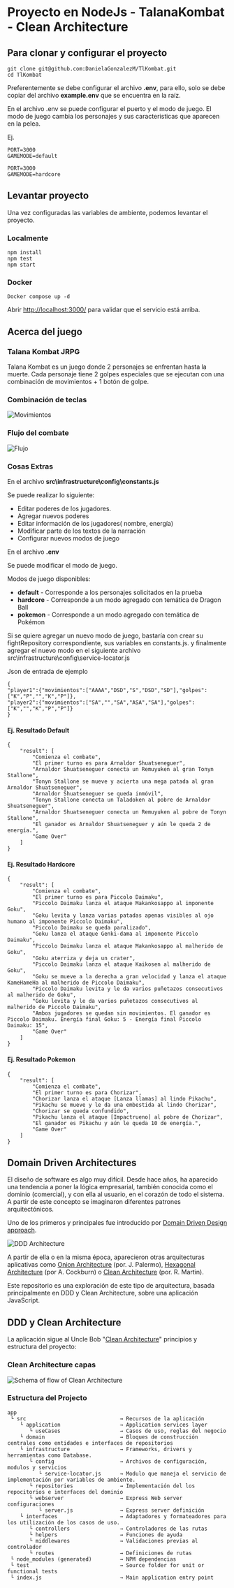 # Proyecto en NodeJs - TalanaKombat - Clean Architecture

## Para clonar y configurar el proyecto

```
git clone git@github.com:DanielaGonzalezM/TlKombat.git
cd TlKombat
```
Preferentemente se debe configurar el archivo **.env**, para ello, solo se debe copiar del archivo **example.env** que se encuentra en la raíz.

En el archivo .env se puede configurar el puerto y el modo de juego.
El modo de juego cambia los personajes y sus caracteristicas que aparecen en la pelea.

Ej.
```
PORT=3000
GAMEMODE=default
```
```
PORT=3000
GAMEMODE=hardcore
```
## Levantar proyecto

Una vez configuradas las variables de ambiente, podemos levantar el proyecto.

### Localmente

```
npm install
npm test
npm start
```

### Docker

```
Docker compose up -d
```
Abrir [http://localhost:3000/](http://localhost:3000/) para validar que el servicio está arriba.

## Acerca del juego

### Talana Kombat JRPG
Talana Kombat es un juego donde 2 personajes se enfrentan hasta la muerte. Cada personaje
tiene 2 golpes especiales que se ejecutan con una combinación de movimientos + 1 botón de
golpe.


### Combinación de teclas

![Movimientos](/doc/Talanakombat_Movimientos.jpg)

### Flujo del combate

![Flujo](/doc/talanakombat_flujo.jpg)

### Cosas Extras

En el archivo **src\infrastructure\config\constants.js**

Se puede realizar lo siguiente:

* Editar poderes de los jugadores.
* Agregar nuevos poderes
* Editar información de los jugadores( nombre, energía)
* Modificar parte de los textos de la narración
* Configurar nuevos modos de juego

En el archivo **.env**

Se puede modificar el modo de juego.

Modos de juego disponibles:

* **default**  - Corresponde a los personajes solicitados en la prueba
* **hardcore** - Corresponde a un modo agregado con temática de Dragon Ball
* **pokemon**  - Corresponde a un modo agregado con temática de Pokémon

Si se quiere agregar un nuevo modo de juego, bastaría con crear su fightRepository correspondiente, sus variables en constants.js. y finalmente agregar el nuevo modo en el siguiente archivo
src\infrastructure\config\service-locator.js

Json de entrada de ejemplo

```
{
"player1":{"movimientos":["AAAA","DSD","S","DSD","SD"],"golpes":["K","P","","K","P"]},
"player2":{"movimientos":["SA","","SA","ASA","SA"],"golpes":["K","","K","P","P"]}
}
```
#### Ej. Resultado Default

```
{
    "result": [
        "Comienza el combate",
        "El primer turno es para Arnaldor Shuatseneguer",
        "Arnaldor Shuatseneguer conecta un Remuyuken al gran Tonyn Stallone",
        "Tonyn Stallone se mueve y acierta una mega patada al gran Arnaldor Shuatseneguer",
        "Arnaldor Shuatseneguer se queda inmóvil",
        "Tonyn Stallone conecta un Taladoken al pobre de Arnaldor Shuatseneguer",
        "Arnaldor Shuatseneguer conecta un Remuyuken al pobre de Tonyn Stallone",
        "El ganador es Arnaldor Shuatseneguer y aún le queda 2 de energía.",
        "Game Over"
    ]
}
```

#### Ej. Resultado Hardcore

```
{
    "result": [
        "Comienza el combate",
        "El primer turno es para Piccolo Daimaku",
        "Piccolo Daimaku lanza el ataque Makankosappo al imponente Goku",
        "Goku levita y lanza varias patadas apenas visibles al ojo humano al imponente Piccolo Daimaku",
        "Piccolo Daimaku se queda paralizado",
        "Goku lanza el ataque Genki-dama al imponente Piccolo Daimaku",
        "Piccolo Daimaku lanza el ataque Makankosappo al malherido de Goku",
        "Goku aterriza y deja un crater",
        "Piccolo Daimaku lanza el ataque Kaikosen al malherido de Goku",
        "Goku se mueve a la derecha a gran velocidad y lanza el ataque KameHameHa al malherido de Piccolo Daimaku",
        "Piccolo Daimaku levita y le da varios puñetazos consecutivos al malherido de Goku",
        "Goku levita y le da varios puñetazos consecutivos al malherido de Piccolo Daimaku",
        "Ambos jugadores se quedan sin movimientos. El ganador es Piccolo Daimaku. Energía final Goku: 5 - Energía final Piccolo Daimaku: 15",
        "Game Over"
    ]
}
```
#### Ej. Resultado Pokemon

```
{
    "result": [
        "Comienza el combate",
        "El primer turno es para Chorizar",
        "Chorizar lanza el ataque [Lanza llamas] al lindo Pikachu",
        "Pikachu se mueve y le da una embestida al lindo Chorizar",
        "Chorizar se queda confundido",
        "Pikachu lanza el ataque [Impactrueno] al pobre de Chorizar",
        "El ganador es Pikachu y aún le queda 10 de energía.",
        "Game Over"
    ]
}
```

## Domain Driven Architectures

El diseño de software es algo muy difícil. Desde hace años, ha aparecido una tendencia a poner la lógica empresarial, también conocida como el dominio (comercial), y con ella al usuario, en el corazón de todo el sistema. A partir de este concepto se imaginaron diferentes patrones arquitectónicos.

Uno de los primeros y principales fue introducido por [Domain Driven Design approach](http://dddsample.sourceforge.net/architecture.html).

![DDD Architecture](/doc/DDD_architecture.jpg)

A partir de ella o en la misma época, aparecieron otras arquitecturas aplicativas como [Onion Architecture](https://jeffreypalermo.com/2008/07/the-onion-architecture-part-1/) (por. J. Palermo), [Hexagonal Architecture](https://alistair.cockburn.us/hexagonal-architecture/) (por A. Cockburn) o [Clean Architecture](https://8thlight.com/blog/uncle-bob/2012/08/13/the-clean-architecture.html) (por. R. Martin).

Este repositorio es una exploración de este tipo de arquitectura, basada principalmente en DDD y Clean Architecture, sobre una aplicación JavaScript.

## DDD y Clean Architecture

La aplicación sigue al Uncle Bob "[Clean Architecture](https://8thlight.com/blog/uncle-bob/2012/08/13/the-clean-architecture.html)" principios y estructura del proyecto:

### Clean Architecture capas

![Schema of flow of Clean Architecture](/doc/Uncle_Bob_Clean_Architecture.jpg)

### Estructura del Projecto

```
app 
 └ src                              → Recursos de la aplicación 
    └ application                   → Application services layer
       └ useCases                   → Casos de uso, reglas del negocio 
    └ domain                        → Bloques de construcción centrales como entidades e interfaces de repositorios
    └ infrastructure                → Frameworks, drivers y herramientas como Database.
       └ config                     → Archivos de configuración, modulos y servicios
          └ service-locator.js      → Modulo que maneja el servicio de implementación por variables de ambiente.
       └ repositories               → Implementación del los repocitorios e interfaces del dominio
       └ webserver                  → Express Web server configuraciones
          └ server.js               → Express server definición
    └ interfaces                    → Adaptadores y formateadores para los utilización de los casos de uso.
       └ controllers                → Controladores de las rutas      
       └ helpers                    → Funciones de ayuda
       └ middlewares                → Validaciones previas al controlador
       └ routes                     → Definiciones de rutas
 └ node_modules (generated)         → NPM dependencias
 └ test                             → Source folder for unit or functional tests
 └ index.js                         → Main application entry point
```